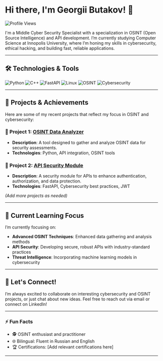 # Hi there, I'm Georgii Butakov! 👋

![Profile Views](https://komarev.com/ghpvc/?username=mazzzzr3&style=flat-square)  

I'm a Middle Cyber Security Specialist with a specialization in OSINT (Open Source Intelligence) and API development. I’m currently studying Computer Science at Innopolis University, where I’m honing my skills in cybersecurity, ethical hacking, and building fast, reliable applications.

---

## 🛠️ Technologies & Tools

![Python](https://img.shields.io/badge/Python-3776AB?style=flat-square&logo=python&logoColor=white)
![C++](https://img.shields.io/badge/C++-00599C?style=flat-square&logo=c%2B%2B&logoColor=white)
![FastAPI](https://img.shields.io/badge/FastAPI-009688?style=flat-square&logo=fastapi&logoColor=white)
![Linux](https://img.shields.io/badge/Linux-FCC624?style=flat-square&logo=linux&logoColor=black)
![OSINT](https://img.shields.io/badge/OSINT-Intelligence-informational?style=flat-square&color=blue)
![Cybersecurity](https://img.shields.io/badge/Security-ethical_hacker-informational?style=flat-square&color=red)

---

## 🚀 Projects & Achievements

Here are some of my recent projects that reflect my focus in OSINT and cybersecurity:

### 🔹 Project 1: [OSINT Data Analyzer](https://github.com/yourusername/osint-analyzer)
* **Description**: A tool designed to gather and analyze OSINT data for security assessments.
* **Technologies**: Python, API integration, OSINT tools

### 🔹 Project 2: [API Security Module](https://github.com/yourusername/api-security-module)
* **Description**: A security module for APIs to enhance authentication, authorization, and data protection.
* **Technologies**: FastAPI, Cybersecurity best practices, JWT

*(Add more projects as needed)*

---

## 🌱 Current Learning Focus

I’m currently focusing on:
- **Advanced OSINT Techniques**: Enhanced data gathering and analysis methods
- **API Security**: Developing secure, robust APIs with industry-standard practices
- **Threat Intelligence**: Incorporating machine learning models in cybersecurity

---

## 💬 Let's Connect!

I’m always excited to collaborate on interesting cybersecurity and OSINT projects, or just chat about new ideas. Feel free to reach out via email or connect on LinkedIn!

---

### ⚡ Fun Facts

- 🕵️ OSINT enthusiast and practitioner
- 🌐 Bilingual: Fluent in Russian and English
- 🏆 Certifications: [Add relevant certifications here]

---

